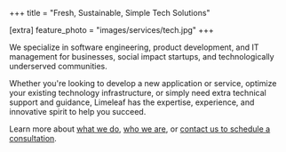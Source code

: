+++
title = "Fresh, Sustainable, Simple Tech Solutions"

[extra]
feature_photo = "images/services/tech.jpg"
+++

We specialize in software engineering, product development, and IT management for businesses, social impact startups, and technologically underserved communities.

Whether you're looking to develop a new application or service, optimize your existing technology infrastructure, or simply need extra technical support and guidance, Limeleaf has the expertise, experience, and innovative spirit to help you succeed.

Learn more about [what we do](/services "Our services"), [who we are](/members "About Limeleaf"), or [contact us to schedule a consultation](/contact "Contact us").
